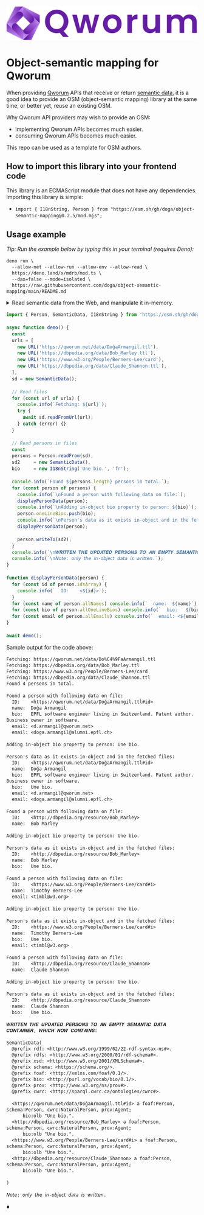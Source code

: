 ![Qworum logo and name](https://raw.githubusercontent.com/doga/qworum-website/master/build/assets/images/logos/Qworum-logo-and-name.svg "Qworum logo and name")

# Object-semantic mapping for Qworum

When providing [Qworum](https://qworum.net) APIs that receive or return [semantic data](https://en.wikipedia.org/wiki/Semantic_Web), it is a good idea to provide an OSM (object-semantic mapping) library at the same time, or better yet, reuse an existing OSM.

Why Qworum API providers may wish to provide an OSM:

- implementing Qworum APIs becomes much easier.
- consuming Qworum APIs becomes much easier.

This repo can be used as a template for OSM authors.

## How to import this library into your frontend code

This library is an ECMAScript module that does not have any dependencies. Importing this library is simple:

- `import { I18nString, Person } from "https://esm.sh/gh/doga/object-semantic-mapping@0.2.5/mod.mjs";`

## Usage example

_Tip: Run the example below by typing this in your terminal (requires Deno):_

```shell
deno run \
  --allow-net --allow-run --allow-env --allow-read \
  https://deno.land/x/mdrb/mod.ts \
  --dax=false --mode=isolated \
  https://raw.githubusercontent.com/doga/object-semantic-mapping/main/README.md
```

<details data-mdrb>
<summary>Read semantic data from the Web, and manipulate it in-memory.</summary>

<pre>
description = '''
Running this example is safe, it will not read or write anything to your filesystem.
'''
</pre>
</details>

```javascript
import { Person, SemanticData, I18nString } from 'https://esm.sh/gh/doga/object-semantic-mapping@0.2.5/mod.mjs';

async function demo() {
  const
  urls = [
    new URL('https://qworum.net/data/DoğaArmangil.ttl'),
    new URL('https://dbpedia.org/data/Bob_Marley.ttl'),
    new URL('https://www.w3.org/People/Berners-Lee/card'),
    new URL('https://dbpedia.org/data/Claude_Shannon.ttl'),
  ],
  sd = new SemanticData();

  // Read files
  for (const url of urls) {
    console.info(`Fetching: ${url}`);
    try {
      await sd.readFromUrl(url);
    } catch (error) {}
  }

  // Read persons in files
  const 
  persons = Person.readFrom(sd),
  sd2     = new SemanticData(),
  bio     = new I18nString('Une bio.', 'fr');

  console.info(`Found ${persons.length} persons in total.`);
  for (const person of persons) {
    console.info(`\nFound a person with following data on file:`);
    displayPersonData(person);
    console.info(`\nAdding in-object bio property to person: ${bio}`);
    person.oneLineBios.push(bio);
    console.info(`\nPerson's data as it exists in-object and in the fetched files:`);
    displayPersonData(person);

    person.writeTo(sd2);
  }
  console.info(`\n𝑾𝑹𝑰𝑻𝑻𝑬𝑵 𝑻𝑯𝑬 𝑼𝑷𝑫𝑨𝑻𝑬𝑫 𝑷𝑬𝑹𝑺𝑶𝑵𝑺 𝑻𝑶 𝑨𝑵 𝑬𝑴𝑷𝑻𝒀 𝑺𝑬𝑴𝑨𝑵𝑻𝑰𝑪 𝑫𝑨𝑻𝑨 𝑪𝑶𝑵𝑻𝑨𝑰𝑵𝑬𝑹, 𝑾𝑯𝑰𝑪𝑯 𝑵𝑶𝑾 𝑪𝑶𝑵𝑻𝑨𝑰𝑵𝑺:\n\n${sd2}`);
  console.info(`\n𝘕𝘰𝘵𝘦: 𝘰𝘯𝘭𝘺 𝘵𝘩𝘦 𝘪𝘯-𝘰𝘣𝘫𝘦𝘤𝘵 𝘥𝘢𝘵𝘢 𝘪𝘴 𝘸𝘳𝘪𝘵𝘵𝘦𝘯.`);
}

function displayPersonData(person) {
  for (const id of person.idsArray) {
    console.info(`  ID:    <${id}>`);
  }
  for (const name of person.allNames) console.info(`  name:  ${name}`);
  for (const bio of person.allOneLineBios) console.info(`  bio:   ${bio}`);
  for (const email of person.allEmails) console.info(`  email: <${email}>`);
}

await demo();
```

Sample output for the code above:

```text
Fetching: https://qworum.net/data/Do%C4%9FaArmangil.ttl
Fetching: https://dbpedia.org/data/Bob_Marley.ttl
Fetching: https://www.w3.org/People/Berners-Lee/card
Fetching: https://dbpedia.org/data/Claude_Shannon.ttl
Found 4 persons in total.

Found a person with following data on file:
  ID:    <https://qworum.net/data/DoğaArmangil.ttl#id>
  name:  Doğa Armangil
  bio:   EPFL software engineer living in Switzerland. Patent author. Business owner in software.
  email: <d.armangil@qworum.net>
  email: <doga.armangil@alumni.epfl.ch>

Adding in-object bio property to person: Une bio.

Person's data as it exists in-object and in the fetched files:
  ID:    <https://qworum.net/data/DoğaArmangil.ttl#id>
  name:  Doğa Armangil
  bio:   EPFL software engineer living in Switzerland. Patent author. Business owner in software.
  bio:   Une bio.
  email: <d.armangil@qworum.net>
  email: <doga.armangil@alumni.epfl.ch>

Found a person with following data on file:
  ID:    <http://dbpedia.org/resource/Bob_Marley>
  name:  Bob Marley

Adding in-object bio property to person: Une bio.

Person's data as it exists in-object and in the fetched files:
  ID:    <http://dbpedia.org/resource/Bob_Marley>
  name:  Bob Marley
  bio:   Une bio.

Found a person with following data on file:
  ID:    <https://www.w3.org/People/Berners-Lee/card#i>
  name:  Timothy Berners-Lee
  email: <timbl@w3.org>

Adding in-object bio property to person: Une bio.

Person's data as it exists in-object and in the fetched files:
  ID:    <https://www.w3.org/People/Berners-Lee/card#i>
  name:  Timothy Berners-Lee
  bio:   Une bio.
  email: <timbl@w3.org>

Found a person with following data on file:
  ID:    <http://dbpedia.org/resource/Claude_Shannon>
  name:  Claude Shannon

Adding in-object bio property to person: Une bio.

Person's data as it exists in-object and in the fetched files:
  ID:    <http://dbpedia.org/resource/Claude_Shannon>
  name:  Claude Shannon
  bio:   Une bio.

𝑾𝑹𝑰𝑻𝑻𝑬𝑵 𝑻𝑯𝑬 𝑼𝑷𝑫𝑨𝑻𝑬𝑫 𝑷𝑬𝑹𝑺𝑶𝑵𝑺 𝑻𝑶 𝑨𝑵 𝑬𝑴𝑷𝑻𝒀 𝑺𝑬𝑴𝑨𝑵𝑻𝑰𝑪 𝑫𝑨𝑻𝑨 𝑪𝑶𝑵𝑻𝑨𝑰𝑵𝑬𝑹, 𝑾𝑯𝑰𝑪𝑯 𝑵𝑶𝑾 𝑪𝑶𝑵𝑻𝑨𝑰𝑵𝑺:

SemanticData(
  @prefix rdf: <http://www.w3.org/1999/02/22-rdf-syntax-ns#>.
  @prefix rdfs: <http://www.w3.org/2000/01/rdf-schema#>.
  @prefix xsd: <http://www.w3.org/2001/XMLSchema#>.
  @prefix schema: <https://schema.org/>.
  @prefix foaf: <http://xmlns.com/foaf/0.1/>.
  @prefix bio: <http://purl.org/vocab/bio/0.1/>.
  @prefix prov: <http://www.w3.org/ns/prov#>.
  @prefix cwrc: <http://sparql.cwrc.ca/ontologies/cwrc#>.

  <https://qworum.net/data/DoğaArmangil.ttl#id> a foaf:Person, schema:Person, cwrc:NaturalPerson, prov:Agent;
      bio:olb "Une bio.".
  <http://dbpedia.org/resource/Bob_Marley> a foaf:Person, schema:Person, cwrc:NaturalPerson, prov:Agent;
      bio:olb "Une bio.".
  <https://www.w3.org/People/Berners-Lee/card#i> a foaf:Person, schema:Person, cwrc:NaturalPerson, prov:Agent;
      bio:olb "Une bio.".
  <http://dbpedia.org/resource/Claude_Shannon> a foaf:Person, schema:Person, cwrc:NaturalPerson, prov:Agent;
      bio:olb "Une bio.".

)

𝘕𝘰𝘵𝘦: 𝘰𝘯𝘭𝘺 𝘵𝘩𝘦 𝘪𝘯-𝘰𝘣𝘫𝘦𝘤𝘵 𝘥𝘢𝘵𝘢 𝘪𝘴 𝘸𝘳𝘪𝘵𝘵𝘦𝘯.
```

∎
